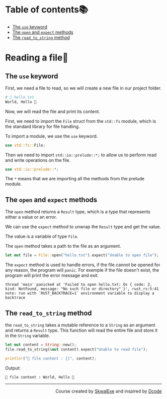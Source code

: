 # Table of contents📚

- [The `use` keyword](#the-use-keyword)
- [The `open` and `expect` methods](#the-open-and-expect-methods)
- [The `read_to_string` method](#the-read_to_string-method)

# Reading a file📖

## The `use` keyword

First, we need a file to read, so we will create a new file in our project folder.

```bash 
# 📄 hello.txt
World, Hello 👋
```

Now, we will read the file and print its content.

First, we need to import the `File` struct from the `std::fs` module, which is the standard library for file handling.

To import a module, we use the `use` keyword.

```rust
use std::fs::File;
```

Then we need to import `std::io::prelude::*;` to allow us to perform read and write operations on the file.

```rust
use std::io::prelude::*;
```

The `*` means that we are importing all the methods from the prelude module.

## The `open` and `expect` methods 

The `open` method returns a `Result` type, which is a type that represents either a value or an error.

We can use the `expect` method to unwrap the `Result` type and get the value.

The value is a variable of type `File`.

The `open` method takes a path to the file as an argument.

```rust
let mut file = File::open("hello.txt").expect("Unable to open file");
```

The `expect` method is used to handle errors, if the file cannot be opened for any reason, the program will `panic`. For exemple if the file doesn't exist, the program will print the error message and exit.

```
thread 'main' panicked at 'Failed to open hello.txt: Os { code: 2, kind: NotFound, message: "No such file or directory" }', rust.rs:5:41
note: run with `RUST_BACKTRACE=1` environment variable to display a backtrace
```

## The `read_to_string` method

the `read_to_string` takes a mutable reference to a `String` as an argument and returns a `Result` type. This function will read the entire file and store it in the `String` variable.

```rust
let mut content = String::new();
file.read_to_string(&mut content).expect("Unable to read file");

println!("📄 file content : {}", content);
```

Output:

```
📄 file content : World, Hello 👋
```

<!--
---

<p align="right"><a href="https://skwalexe.github.io/learn-rust/">Home 🏠</a> - <a href="../reading-a-file">Next Section ⏭️</a></p>
-->

---

<p align="right">Course created by <a href="https://github.com/SkwalExe/" target="_blank">SkwalExe</a> and inspired by <a href="https://www.youtube.com/watch?v=vOMJlQ5B-M0&list=PLVvjrrRCBy2JSHf9tGxGKJ-bYAN_uDCUL" target="_blank">Dcode</a></p>